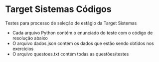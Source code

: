 # Target Sistemas Códigos
Testes para processo de seleção de estágio da Target Sistemas

- Cada arquivo Python contém o enunciado do teste com o código de resolução abaixo
- O arquivo dados.json contém os dados que estão sendo obtidos nos exercícios
- O arquivo questoes.txt contém todas as questões/testes
